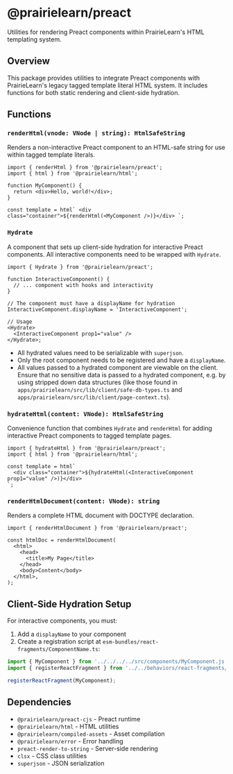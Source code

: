 # @prairielearn/preact

Utilities for rendering Preact components within PrairieLearn's HTML templating system.

## Overview

This package provides utilities to integrate Preact components with PrairieLearn's legacy tagged template literal HTML system. It includes functions for both static rendering and client-side hydration.

## Functions

### `renderHtml(vnode: VNode | string): HtmlSafeString`

Renders a non-interactive Preact component to an HTML-safe string for use within tagged template literals.

```tsx
import { renderHtml } from '@prairielearn/preact';
import { html } from '@prairielearn/html';

function MyComponent() {
  return <div>Hello, world!</div>;
}

const template = html` <div class="container">${renderHtml(<MyComponent />)}</div> `;
```

### `Hydrate`

A component that sets up client-side hydration for interactive Preact components. All interactive components need to be wrapped with `Hydrate`.

```tsx
import { Hydrate } from '@prairielearn/preact';

function InteractiveComponent() {
  // ... component with hooks and interactivity
}

// The component must have a displayName for hydration
InteractiveComponent.displayName = 'InteractiveComponent';

// Usage
<Hydrate>
  <InteractiveComponent prop1="value" />
</Hydrate>;
```

- All hydrated values need to be serializable with `superjson`.
- Only the root component needs to be registered and have a `displayName`.
- All values passed to a hydrated component are viewable on the client. Ensure that no sensitive data is passed to a hydrated component, e.g. by using stripped down data structures (like those found in `apps/prairielearn/src/lib/client/safe-db-types.ts` and `apps/prairielearn/src/lib/client/page-context.ts`).

### `hydrateHtml(content: VNode): HtmlSafeString`

Convenience function that combines `Hydrate` and `renderHtml` for adding interactive Preact components to tagged template pages.

```tsx
import { hydrateHtml } from '@prairielearn/preact';
import { html } from '@prairielearn/html';

const template = html`
  <div class="container">${hydrateHtml(<InteractiveComponent prop1="value" />)}</div>
`;
```

### `renderHtmlDocument(content: VNode): string`

Renders a complete HTML document with DOCTYPE declaration.

```tsx
import { renderHtmlDocument } from '@prairielearn/preact';

const htmlDoc = renderHtmlDocument(
  <html>
    <head>
      <title>My Page</title>
    </head>
    <body>Content</body>
  </html>,
);
```

## Client-Side Hydration Setup

For interactive components, you must:

1. Add a `displayName` to your component
2. Create a registration script at `esm-bundles/react-fragments/ComponentName.ts`:

```ts
import { MyComponent } from '../../../../src/components/MyComponent.js';
import { registerReactFragment } from '../../behaviors/react-fragments/index.js';

registerReactFragment(MyComponent);
```

## Dependencies

- `@prairielearn/preact-cjs` - Preact runtime
- `@prairielearn/html` - HTML utilities
- `@prairielearn/compiled-assets` - Asset compilation
- `@prairielearn/error` - Error handling
- `preact-render-to-string` - Server-side rendering
- `clsx` - CSS class utilities
- `superjson` - JSON serialization
